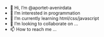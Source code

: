 - 👋 Hi, I’m @aportet-avenirdata
- 👀 I’m interested in programmation
- 🌱 I’m currently learning html/css/javascript
- 💞️ I’m looking to collaborate on ...
- 📫 How to reach me ...

<!---
aportet-avenirdata/aportet-avenirdata is a ✨ special ✨ repository because its `README.md` (this file) appears on your GitHub profile.
You can click the Preview link to take a look at your changes.
--->
